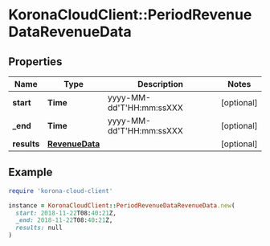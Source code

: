 # KoronaCloudClient::PeriodRevenueDataRevenueData

## Properties

| Name | Type | Description | Notes |
| ---- | ---- | ----------- | ----- |
| **start** | **Time** | yyyy-MM-dd&#39;T&#39;HH:mm:ssXXX | [optional] |
| **_end** | **Time** | yyyy-MM-dd&#39;T&#39;HH:mm:ssXXX | [optional] |
| **results** | [**RevenueData**](RevenueData.md) |  | [optional] |

## Example

```ruby
require 'korona-cloud-client'

instance = KoronaCloudClient::PeriodRevenueDataRevenueData.new(
  start: 2018-11-22T08:40:21Z,
  _end: 2018-11-22T08:40:21Z,
  results: null
)
```

